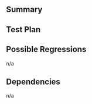 ## Summary
<!-- Explain the implementation and architectural changes you're introducing with this PR. -->

## Test Plan
<!-- Describe how your changes should be tested. -->

## Possible Regressions
<!-- Features that may be impacted by these changes. -->

n/a

## Dependencies
<!-- Link to other PRs or tickets. -->

n/a
